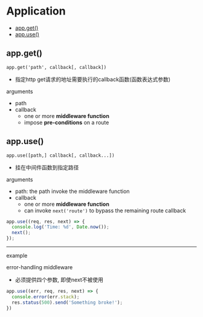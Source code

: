 # Application

- [app.get()](#appget)
- [app.use()](#appuse)

## app.get()

`app.get('path', callback[, callback])`

- 指定http get请求的地址需要执行的callback函数(函数表达式参数)

arguments

- path
- callback
  - one or more **middleware function**
  - impose **pre-conditions** on a route

## app.use()

`app.use([path,] callback[, callback...])`

- 挂在中间件函数到指定路径

arguments

- path: the path invoke the middleware function
- callback
  - one or more **middleware function**
  - can invoke `next('route')` to bypass the remaining route callback

```js
app.use((req, res, next) => {
  console.log('Time: %d', Date.now());
  next();
});
```

---

example

error-handling middleware

- 必须提供四个参数, 即使next不被使用

```js
app.use((err, req, res, next) => {
  console.error(err.stack);
  res.status(500).send('Something broke!');
})
```